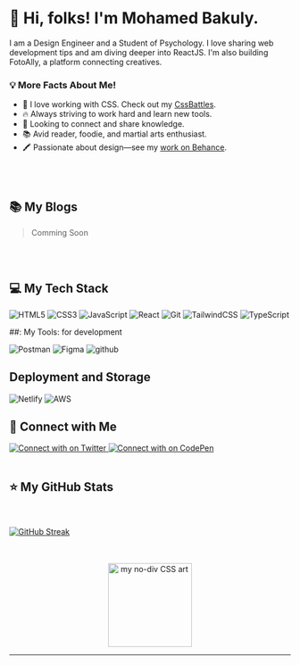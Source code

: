 # 👋 Hi, folks! I'm Mohamed Bakuly.

<p>I am a Design Engineer and a Student of Psychology. I love sharing web development tips and am diving deeper into ReactJS. I'm also building FotoAlly, a platform connecting creatives.</p>

### 💡 More Facts About Me!

- 💜 I love working with CSS. Check out my [CssBattles](https://cssbattle.dev/player/mohamedbakuly).
- 🔥 Always striving to work hard and learn new tools.
- 🤝 Looking to connect and share knowledge.
- 📚 Avid reader, foodie, and martial arts enthusiast.
- 🖍️ Passionate about design—see my [work on Behance](https://www.behance.net/bakulybakulain).


<br/>
<br/>

## :books: My Blogs

> Comming Soon

<br/>
<br/>

## :computer: My Tech Stack

![HTML5](https://img.shields.io/badge/HTML5-E34F26?style=for-the-badge&logo=HTML5&logoColor=white)
![CSS3](https://img.shields.io/badge/CSS3-1572B6?style=for-the-badge&logo=CSS3&logoColor=white)
![JavaScript](https://img.shields.io/badge/JavaScript-F7DF1E?style=for-the-badge&logo=JavaScript&logoColor=white)
![React](https://img.shields.io/badge/React-61DAFB?style=for-the-badge&logo=React&logoColor=white)
![Git](https://img.shields.io/badge/Git-F05032?style=for-the-badge&logo=Git&logoColor=white)
![TailwindCSS](https://img.shields.io/badge/Tailwind%20CSS-3490dc?style=for-the-badge&logo=TailwindCSS&logoColor=white)
![TypeScript](https://img.shields.io/badge/TypeScript-007ACC?style=for-the-badge&logo=TypeScript&logoColor=white)

##: My Tools: for development

![Postman](https://img.shields.io/badge/Postman-FF6C37?style=for-the-badge&logo=postman&logoColor=white)
![Figma](https://img.shields.io/badge/figma-%23F24E1E.svg?style=for-the-badge&logo=figma&logoColor=white)
![github](https://img.shields.io/badge/GitHub-000000?style=for-the-badge&logo=GitHub&logoColor=white)

## Deployment and Storage
![Netlify](https://img.shields.io/badge/netlify-%23000000.svg?style=for-the-badge&logo=netlify&logoColor=#00C7B7)
![AWS](https://img.shields.io/badge/AWS-%23FF9900.svg?style=for-the-badge&logo=amazon-aws&logoColor=white)




## :pushpin: Connect with Me

<a href="https://twitter.com/mohamedbakuly">
  <img src="https://img.shields.io/badge/Twitter-1DA1F2?style=for-the-badge&logo=Twitter&logoColor=white" alt="Connect with on Twitter"/>
</a>


<a href="https://cssbattle.dev/player/mohamedbakuly">
  <img src="https://img.shields.io/badge/CodePen-000000?style=for-the-badge&logo=CodePen&logoColor=white" alt="Connect with on CodePen"/>
</a>


<br/>
<br/>

## :star: My GitHub Stats

<br/> <br/>
[![GitHub Streak](https://github-readme-streak-stats-nu-six-72.vercel.app?user=mohamedbakuly&theme=merko)](https://git.io/streak-stats)

<br/>
<br/>


<div align="center">
<img src="https://github.com/MOHAMEDBAKULY/MOHAMEDBAKULY/assets/119895383/a6403827-9395-4e46-af88-c3474713fbe8" alt="my no-div CSS art" style="height:150px;"/>
</div>

<hr/>
